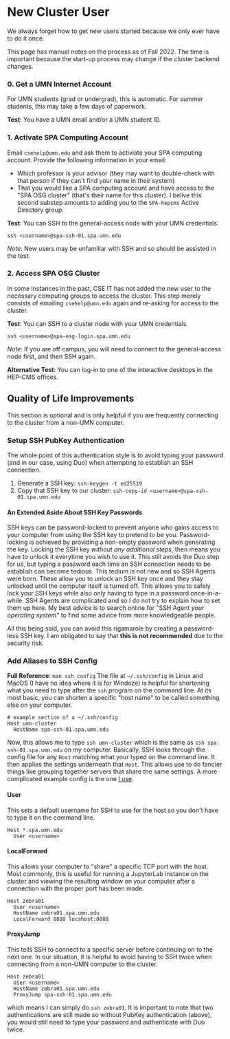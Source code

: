 # New Cluster User
We always forget how to get new users started because we only ever have to do it once.

This page has manual notes on the process as of Fall 2022.
The time is important because the start-up process may change if the cluster backend changes.

### 0. Get a UMN Internet Account
For UMN students (grad or undergrad), this is automatic. For summer students, this may take a few days of paperwork.

**Test**: You have a UMN email and/or a UMN student ID.

### 1. Activate SPA Computing Account
Email `csehelp@umn.edu` and ask them to activiate your SPA computing account.
Provide the following information in your email:
- Which professor is your advisor (they may want to double-check with that person if they can't find your name in their system)
- That you would like a SPA computing account and have access to the "SPA OSG cluster" (that's their name for this cluster).
  I belive this second substep amounts to adding you to the `SPA-hepcms` Active Directory group.

**Test**: You can SSH to the general-access node with your UMN credentials.
```
ssh <username>@spa-ssh-01.spa.umn.edu
```
_Note_: New users may be unfamiliar with SSH and so should be assisted in the test.

### 2. Access SPA OSG Cluster
In some instances in the past, CSE IT has not added the new user to the necessary computing groups to access the cluster.
This step merely consists of emailing `csehelp@umn.edu` again and re-asking for access to the cluster.

**Test**: You can SSH to a cluster node with your UMN credentials.
```
ssh <username>@spa-osg-login.spa.umn.edu
```
_Note_: If you are off campus, you will need to connect to the general-access node first, and then SSH again.

**Alternative Test**: You can log-in to one of the interactive desktops in the HEP-CMS offices.

## Quality of Life Improvements
This section is optional and is only helpful if you are frequently connecting to the cluster from a non-UMN computer.

### Setup SSH PubKey Authentication
The whole point of this authentication style is to avoid typing your password (and in our case, using Duo)
when attempting to establish an SSH connection.

1. Generate a SSH key: `ssh-keygen -t ed25519`
2. Copy that SSH key to our cluster: `ssh-copy-id <username>@spa-ssh-01.spa.umn.edu`

#### An Extended Aside About SSH Key Passwords
SSH keys can be password-locked to prevent anyone who gains access to your computer from using the SSH key to pretend to be you.
Password-locking is achieved by providing a non-empty password when generating the key.
Locking the SSH key _without any additional steps_, then means you have to unlock it everytime you wish to use it.
This still avoids the Duo step for us, but typing a password each time an SSH connection needs to be establish can become tedious.
This tedium is not new and so SSH Agents were born. These allow you to unlock an SSH key once and they stay unlocked until
the computer itself is turned off. This allows you to safely lock your SSH keys while also only having to type in a password
once-in-a-while. SSH Agents are complicated and so I do not try to explain how to set them up here. My best advice is to 
search online for "SSH Agent _your operating system_" to find some advice from more knowledgeable people.

All this being said, you can avoid this rigamarole by creating a password-less SSH key.
I am obligated to say that **this is not recommended** due to the security risk.

### Add Aliases to SSH Config
**Full Reference**: `man ssh_config`
The file at `~/.ssh/config` in Linux and MacOS (I have no idea where it is for Windoze) is helpful for shortening
what you need to type after the `ssh` program on the command line. At its most basic, you can shorten a specific
"host name" to be called something else on your computer.
```
# example section of a ~/.ssh/config
Host umn-cluster
  HostName spa-ssh-01.spa.umn.edu
```
Now, this allows me to type `ssh umn-cluster` which is the same as `ssh spa-ssh-01.spa.umn.edu` on my computer.
Basically, SSH looks through the config file for any `Host` matching what your typed on the command line.
It then applies the settings underneath that `Host`. This allows use to do fancier things like grouping together
servers that share the same settings. A more complicated example config is the one 
[I use](https://gitlab.com/tbeichlersmith/config/-/blob/main/.ssh/config).

#### User
This sets a default username for SSH to use for the host so you don't have to type it on the command line.
```
Host *.spa.umn.edu
  User <username>
```

#### LocalForward
This allows your computer to "share" a specific TCP port with the host.
Most commonly, this is useful for running a JupyterLab instance on the cluster 
and viewing the resulting window on your computer after a connection with the proper port has been made.
```
Host zebra01
  User <username>
  HostName zebra01.spa.umn.edu
  LocalForward 8888 locahost:8888
```

#### ProxyJump
This tells SSH to connect to a specific server before continuing on to the next one.
In our situation, it is helpful to avoid having to SSH twice when connecting from
a non-UMN computer to the cluster.
```
Host zebra01
  User <username>
  HostName zebra01.spa.umn.edu
  ProxyJump spa-ssh-01.spa.umn.edu
```
which means I can simply do `ssh zebra01`. It is important to note that two authentications
are still made so without PubKey authentication (above), you would still need to type
your password and authenticate with Duo twice.

